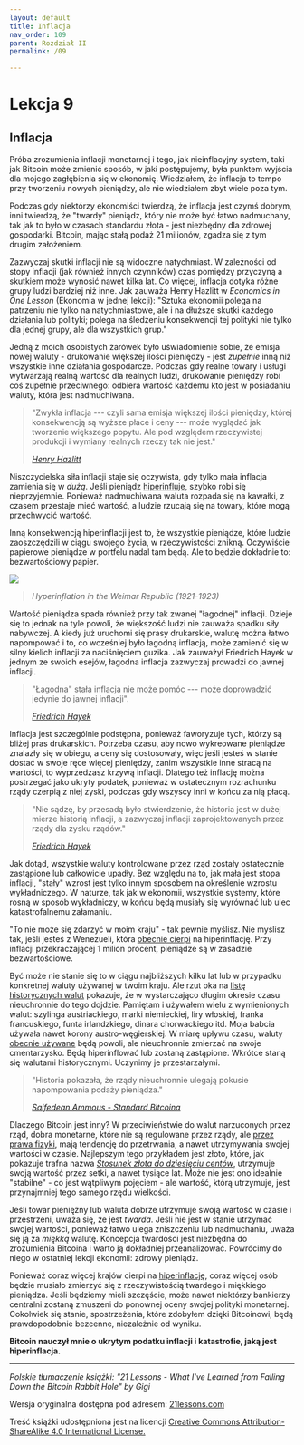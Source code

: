 ```yaml
---
layout: default
title: Inflacja
nav_order: 109
parent: Rozdział II
permalink: /09

---
```


# Lekcja 9

## Inflacja

Próba zrozumienia inflacji monetarnej i tego, jak nieinflacyjny system, taki jak Bitcoin może zmienić sposób, w jaki postępujemy, była punktem wyjścia dla mojego zagłębienia się w ekonomię. Wiedziałem, że inflacja to tempo przy tworzeniu nowych pieniądzy, ale nie wiedziałem zbyt wiele poza tym.

Podczas gdy niektórzy ekonomiści twierdzą, że inflacja jest czymś dobrym, inni twierdzą, że "twardy" pieniądz, który nie może być łatwo nadmuchany, tak jak to było w czasach standardu złota - jest niezbędny dla zdrowej gospodarki.
Bitcoin, mając stałą podaż 21 milionów, zgadza się z tym drugim założeniem.

Zazwyczaj skutki inflacji nie są widoczne natychmiast. W zależności od stopy inflacji (jak również innych czynników) czas pomiędzy przyczyną a skutkiem może wynosić nawet kilka lat. Co więcej, inflacja dotyka różne grupy ludzi bardziej niż inne. Jak zauważa Henry Hazlitt w *Economics in One Lesson* (Ekonomia w jednej lekcji): "Sztuka ekonomii polega na patrzeniu nie tylko na natychmiastowe, ale i na dłuższe skutki każdego działania lub polityki; polega na śledzeniu konsekwencji tej polityki nie tylko dla jednej grupy, ale dla wszystkich grup."

Jedną z moich osobistych żarówek było uświadomienie sobie, że emisja nowej waluty - drukowanie większej ilości pieniędzy - jest *zupełnie* inną niż wszystkie inne działania gospodarcze. Podczas gdy realne towary i usługi wytwarzają realną wartość dla realnych ludzi, drukowanie pieniędzy robi coś zupełnie przeciwnego: odbiera wartość każdemu kto jest w posiadaniu waluty, która jest nadmuchiwana.

> "Zwykła inflacja --- czyli sama emisja większej ilości pieniędzy, której konsekwencją są wyższe płace i ceny --- może wyglądać jak tworzenie większego popytu. Ale pod względem rzeczywistej produkcji i wymiany realnych rzeczy tak nie jest."
> 
> [*Henry Hazlitt*](https://pl.wikipedia.org/wiki/Henry_Hazlitt)

Niszczycielska siła inflacji staje się oczywista, gdy tylko mała inflacja zamienia się w *dużą*. Jeśli pieniądz [hiperinfluje](https://pl.wikipedia.org/wiki/Hiperinflacja), szybko robi się nieprzyjemnie. Ponieważ nadmuchiwana waluta rozpada się na kawałki, z czasem przestaje mieć wartość, a ludzie rzucają się na towary, które mogą przechwycić wartość.

Inną konsekwencją hiperinflacji jest to, że wszystkie pieniądze, które ludzie zaoszczędzili w ciągu swojego życia, w rzeczywistości znikną. Oczywiście papierowe pieniądze w portfelu nadal tam będą. Ale to będzie dokładnie to: bezwartościowy papier.

![](https://21lessons.com/assets/images/children-playing-with-money.png)

> *Hyperinflation in the Weimar Republic (1921-1923)*

Wartość pieniądza spada również przy tak zwanej "łagodnej" inflacji. Dzieje się to jednak na tyle powoli, że większość ludzi nie zauważa spadku siły nabywczej. A kiedy już uruchomi się prasy drukarskie, walutę można łatwo napompować i to, co wcześniej było łagodną inflacją, może zamienić się w silny kielich inflacji za naciśnięciem guzika. Jak zauważył Friedrich Hayek w jednym ze swoich esejów, łagodna inflacja zazwyczaj prowadzi do jawnej inflacji.

> "Łagodna" stała inflacja nie może pomóc --- może doprowadzić jedynie do jawnej inflacji".
> 
> *[Friedrich Hayek](https://books.google.bg/books?id=zZu3AAAAIAAJ&dq=%22only+while+it+accelerates%22&q=%22steady+inflation+cannot+help%22&redir_esc=y)*

Inflacja jest szczególnie podstępna, ponieważ faworyzuje tych, którzy są bliżej pras drukarskich. Potrzeba czasu, aby nowo wykreowane pieniądze znalazły się w obiegu, a ceny się dostosowały, więc jeśli jesteś w stanie dostać w swoje ręce więcej pieniędzy, zanim wszystkie inne stracą na wartości, to wyprzedzasz krzywą inflacji. Dlatego też inflację można postrzegać jako ukryty podatek, ponieważ w ostatecznym rozrachunku rządy czerpią z niej zyski, podczas gdy wszyscy inni w końcu za nią płacą.

> "Nie sądzę, by przesadą było stwierdzenie, że historia jest w dużej mierze historią inflacji, a zazwyczaj inflacji zaprojektowanych przez rządy dla zysku rządów."
> 
> *[Friedrich Hayek](https://books.google.bg/books?id=l_A1vVIaYBYC&pg=PA142&dq=%22history+is+largely+a+history+of+inflation%22&hl=en&sa=X&redir_esc=y#v=onepage&q=%22history%20is%20largely%20a%20history%20of%20inflation%22&f=false)*

Jak dotąd, wszystkie waluty kontrolowane przez rząd zostały ostatecznie zastąpione lub całkowicie upadły. Bez względu na to, jak mała jest stopa inflacji, "stały" wzrost jest tylko innym sposobem na określenie wzrostu wykładniczego. W naturze, tak jak w ekonomii, wszystkie systemy, które rosną w sposób wykładniczy, w końcu będą musiały się wyrównać lub ulec katastrofalnemu załamaniu.

"To nie może się zdarzyć w moim kraju" - tak pewnie myślisz. Nie myślisz tak, jeśli jesteś z Wenezueli, która [obecnie cierpi](https://pl.wikipedia.org/wiki/Gospodarka_Wenezueli) na hiperinflację. Przy inflacji przekraczającej 1 milion procent, pieniądze są w zasadzie bezwartościowe.

Być może nie stanie się to w ciągu najbliższych kilku lat lub w przypadku konkretnej waluty używanej w twoim kraju. Ale rzut oka na [listę historycznych walut](https://en.wikipedia.org/wiki/List_of_historical_currencies) pokazuje, że w wystarczająco długim okresie czasu nieuchronnie do tego dojdzie. Pamiętam i używałem wielu z wymienionych walut: szylinga austriackiego, marki niemieckiej, liry włoskiej, franka francuskiego, funta irlandzkiego, dinara chorwackiego itd. Moja babcia używała nawet korony austro-węgierskiej. W miarę upływu czasu, waluty [obecnie używane](https://en.wikipedia.org/wiki/List_of_currencies) będą powoli, ale nieuchronnie zmierzać na swoje cmentarzysko. Będą hiperinflować lub zostaną zastąpione. Wkrótce staną się walutami historycznymi. Uczynimy je przestarzałymi.

> "Historia pokazała, że rządy nieuchronnie ulegają pokusie napompowania podaży pieniądza."
> 
> [*Saifedean Ammous - Standard Bitcoina*](https://www.ceneo.pl/99071515)

Dlaczego Bitcoin jest inny? W przeciwieństwie do walut narzuconych przez rząd, dobra monetarne, które nie są regulowane przez rządy, ale [przez prawa fizyki](https://dergigi.com/2018/06/10/bitcoin-s-energy-consumption/), mają tendencję do przetrwania, a nawet utrzymywania swojej wartości w czasie. Najlepszym tego przykładem jest złoto, które, jak pokazuje trafna nazwa [*Stosunek złota do dziesięciu centów*](https://www.businesswire.com/news/home/20110819005774/en/History-Shows-Price-Ounce-Gold-Equals-Price), utrzymuje swoją wartość przez setki, a nawet tysiące lat. Może nie jest ono idealnie "stabilne" - co jest wątpliwym pojęciem - ale wartość, którą utrzymuje, jest przynajmniej tego samego rzędu wielkości.

Jeśli towar pieniężny lub waluta dobrze utrzymuje swoją wartość w czasie i przestrzeni, uważa się, że jest *twarda*. Jeśli nie jest w stanie utrzymać swojej wartości, ponieważ łatwo ulega zniszczeniu lub nadmuchaniu, uważa się ją za *miękką* walutę. Koncepcja twardości jest niezbędna do zrozumienia Bitcoina i warto ją dokładniej przeanalizować. Powrócimy do niego w ostatniej lekcji ekonomii: zdrowy pieniądz.

Ponieważ coraz więcej krajów cierpi na [hiperinflację](https://pl.wikipedia.org/wiki/Hiperinflacja), coraz więcej osób będzie musiało zmierzyć się z rzeczywistością twardego i miękkiego pieniądza. Jeśli będziemy mieli szczęście, może nawet niektórzy bankierzy centralni zostaną zmuszeni do ponownej oceny swojej polityki monetarnej. Cokolwiek się stanie, spostrzeżenia, które zdobyłem dzięki Bitcoinowi, będą prawdopodobnie bezcenne, niezależnie od wyniku.

**Bitcoin nauczył mnie o ukrytym podatku inflacji i katastrofie, jaką jest hiperinflacja.**

---

*Polskie tłumaczenie książki: "21 Lessons - What I've Learned from Falling Down the Bitcoin Rabbit Hole" by Gigi*

Wersja oryginalna dostępna pod adresem: [21lessons.com](https://21lessons.com)

Treść książki udostępniona jest na licencji [Creative Commons Attribution-ShareAlike 4.0 International License.](http://creativecommons.org/licenses/by-sa/4.0/.)
